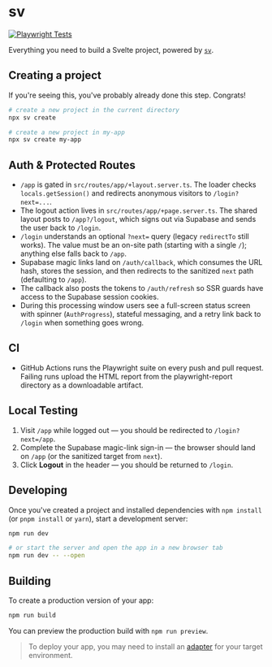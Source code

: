 # sv

[![Playwright Tests](https://github.com/kinforge/looma-web/actions/workflows/playwright.yml/badge.svg)](https://github.com/kinforge/looma-web/actions/workflows/playwright.yml)

Everything you need to build a Svelte project, powered by [`sv`](https://github.com/sveltejs/cli).

## Creating a project

If you're seeing this, you've probably already done this step. Congrats!

```sh
# create a new project in the current directory
npx sv create

# create a new project in my-app
npx sv create my-app
```

## Auth & Protected Routes

- `/app` is gated in `src/routes/app/+layout.server.ts`. The loader checks `locals.getSession()` and redirects anonymous visitors to `/login?next=...`.
- The logout action lives in `src/routes/app/+page.server.ts`. The shared layout posts to `/app?/logout`, which signs out via Supabase and sends the user back to `/login`.
- `/login` understands an optional `?next=` query (legacy `redirectTo` still works). The value must be an on-site path (starting with a single `/`); anything else falls back to `/app`.
- Supabase magic links land on `/auth/callback`, which consumes the URL hash, stores the session, and then redirects to the sanitized `next` path (defaulting to `/app`).
- The callback also posts the tokens to `/auth/refresh` so SSR guards have access to the Supabase session cookies.
- During this processing window users see a full-screen status screen with spinner (`AuthProgress`), stateful messaging, and a retry link back to `/login` when something goes wrong.

## CI

- GitHub Actions runs the Playwright suite on every push and pull request. Failing runs upload the HTML report from the playwright-report directory as a downloadable artifact.

## Local Testing

1. Visit `/app` while logged out — you should be redirected to `/login?next=/app`.
2. Complete the Supabase magic-link sign-in — the browser should land on `/app` (or the sanitized target from `next`).
3. Click **Logout** in the header — you should be returned to `/login`.

## Developing

Once you've created a project and installed dependencies with `npm install` (or `pnpm install` or `yarn`), start a development server:

```sh
npm run dev

# or start the server and open the app in a new browser tab
npm run dev -- --open
```

## Building

To create a production version of your app:

```sh
npm run build
```

You can preview the production build with `npm run preview`.

> To deploy your app, you may need to install an [adapter](https://svelte.dev/docs/kit/adapters) for your target environment.
